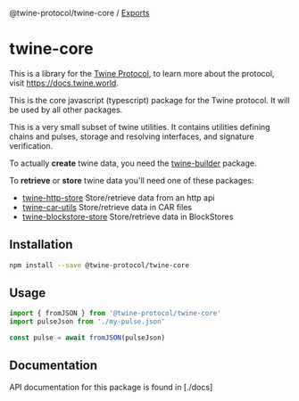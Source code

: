 @twine-protocol/twine-core / [Exports](modules.md)

# twine-core

This is a library for the [Twine Protocol](https://docs.twine.world), to learn more about the protocol, visit <https://docs.twine.world>.

This is the core javascript (typescript) package for the Twine protocol. It will be used
by all other packages.

This is a very small subset of twine utilities. It contains utilities
defining chains and pulses, storage and resolving interfaces, and signature verification.

To actually **create** twine data, you need the [twine-builder](https://github.com/twine-protocol/twine-js/tree/master/packages/twine-builder) package.

To **retrieve** or **store** twine data you'll need one of these packages:

- [twine-http-store](https://github.com/twine-protocol/twine-js/tree/master/packages/twine-http-store) Store/retrieve data from an http api
- [twine-car-utils](https://github.com/twine-protocol/twine-js/tree/master/packages/twine-car-utils) Store/retrieve data in CAR files
- [twine-blockstore-store](https://github.com/twine-protocol/twine-js/tree/master/packages/twine-blockstore-store) Store/retrieve data in BlockStores

## Installation

```sh
npm install --save @twine-protocol/twine-core
```

## Usage

```js
import { fromJSON } from '@twine-protocol/twine-core'
import pulseJson from './my-pulse.json'

const pulse = await fromJSON(pulseJson)
```

## Documentation

API documentation for this package is found in [./docs]
